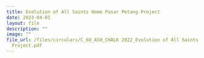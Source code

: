 ```yaml
---
title: Evolution of All Saints Home Pasar Petang Project
date: 2023-04-01
layout: file
description: ""
image: ""
file_url: /files/circulars/C_68_ASH_CHALK 2022_Evolution of All Saints Home Pasar Petang
  Project.pdf
---
```

